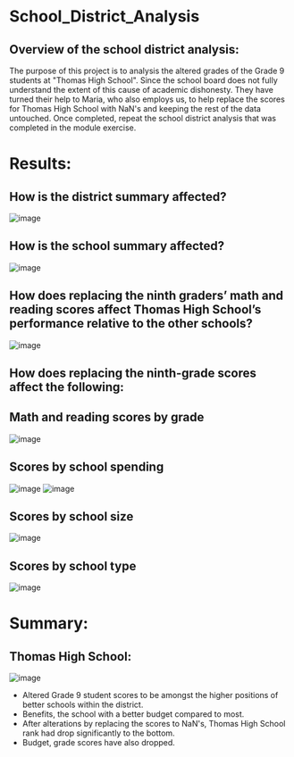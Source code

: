 # School_District_Analysis

## Overview of the school district analysis: 

The purpose of this project is to analysis the altered grades of the Grade 9 students at "Thomas High School". Since the school board does not fully understand the extent of this cause of academic dishonesty. They have turned their help to Maria, who also employs us, to help replace the scores for Thomas High School with NaN's and keeping the rest of the data untouched. Once completed, repeat the school district analysis that was completed in the module exercise.

# Results: 

## How is the district summary affected?
![image](https://user-images.githubusercontent.com/77694480/112730335-6cedd100-8f07-11eb-9893-9e08f1fbef5f.png)
 
## How is the school summary affected?
![image](https://user-images.githubusercontent.com/77694480/112730404-be965b80-8f07-11eb-9501-29c008950bee.png)

## How does replacing the ninth graders’ math and reading scores affect Thomas High School’s performance relative to the other schools?
![image](https://user-images.githubusercontent.com/77694480/112730753-a9223100-8f09-11eb-8f24-e2fd1b6fb2a1.png)


## How does replacing the ninth-grade scores affect the following:
## Math and reading scores by grade
![image](https://user-images.githubusercontent.com/77694480/112730552-9f4bfe00-8f08-11eb-8617-04f650750cab.png)

## Scores by school spending
![image](https://user-images.githubusercontent.com/77694480/112730484-349ac280-8f08-11eb-97cb-ef0460f66a69.png)
![image](https://user-images.githubusercontent.com/77694480/112730494-3ebcc100-8f08-11eb-8c2c-5a595634016d.png)

## Scores by school size
![image](https://user-images.githubusercontent.com/77694480/112730461-0f0db900-8f08-11eb-9d3d-97b2a93d13e0.png)

## Scores by school type
![image](https://user-images.githubusercontent.com/77694480/112730464-1af97b00-8f08-11eb-827f-e8019079d26c.png)


# Summary: 

## Thomas High School:

![image](https://user-images.githubusercontent.com/77694480/112730280-1ed8cd80-8f07-11eb-8d64-91cde2db129d.png)

- Altered Grade 9 student scores to be amongst the higher positions of better schools within the district.
- Benefits, the school with a better budget compared to most. 
- After alterations by replacing the scores to NaN's, Thomas High School rank had drop significantly to the bottom.
- Budget, grade scores have also dropped.
